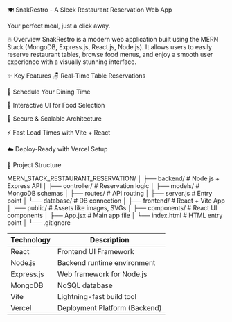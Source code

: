 🍽️ SnakRestro - A Sleek Restaurant Reservation Web App

  Your perfect meal, just a click away.  

  🔥 Overview
SnakRestro is a modern web application built using the MERN Stack (MongoDB, Express.js, React.js, Node.js). It allows users to easily reserve restaurant tables, browse food menus, and enjoy a smooth user experience with a visually stunning interface.

✨ Key Features
🪑 Real-Time Table Reservations

📅 Schedule Your Dining Time

🍝 Interactive UI for Food Selection

🔐 Secure & Scalable Architecture

⚡ Fast Load Times with Vite + React

☁️ Deploy-Ready with Vercel Setup

📁 Project Structure

MERN_STACK_RESTAURANT_RESERVATION/
│
├── backend/           # Node.js + Express API
│   ├── controller/    # Reservation logic
│   ├── models/        # MongoDB schemas
│   ├── routes/        # API routing
│   ├── server.js      # Entry point
│   └── database/      # DB connection
│
├── frontend/          # React + Vite App
│   ├── public/        # Assets like images, SVGs
│   ├── components/    # React UI components
│   ├── App.jsx        # Main app file
│   └── index.html     # HTML entry point
│
└── .gitignore


| Technology | Description                   |
| ---------- | ----------------------------- |
| React      | Frontend UI Framework         |
| Node.js    | Backend runtime environment   |
| Express.js | Web framework for Node.js     |
| MongoDB    | NoSQL database                |
| Vite       | Lightning-fast build tool     |
| Vercel     | Deployment Platform (Backend) |




